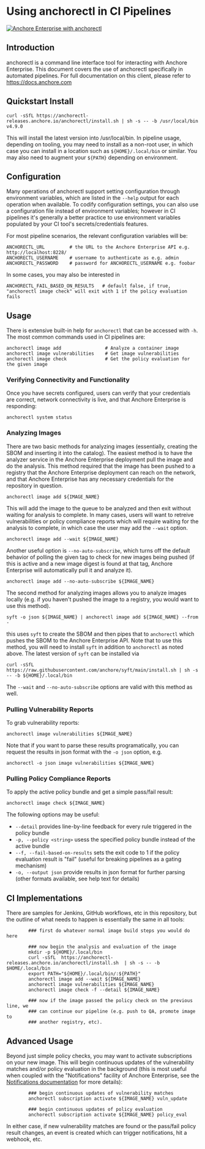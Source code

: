 # Using anchorectl in CI Pipelines

[![Anchore Enterprise with anchorectl](https://github.com/pvnovarese/anchorectl-pipeline/actions/workflows/anchorectl-enterprise.yaml/badge.svg)](https://github.com/pvnovarese/anchorectl-pipeline/actions/workflows/anchorectl-enterprise.yaml)

## Introduction

anchorectl is a command line interface tool for interacting with Anchore Enterprise.  This document covers the use of anchorectl specifically in automated pipelines.  For full documentation on this client, please refer to https://docs.anchore.com

## Quickstart Install

```curl -sSfL https://anchorectl-releases.anchore.io/anchorectl/install.sh | sh -s -- -b /usr/local/bin v4.9.0```

This will install the latest version into /usr/local/bin.  In pipeline usage, depending on tooling, you may need to install as a non-root user, in which case you can install in a location such as `${HOME}/.local/bin` or similar.  You may also need to augment your `${PATH}` depending on environment.

## Configuration

Many operations of anchorectl support setting configuration through environment variables, which are listed in the `--help` output for each operation when available. To codify configuration settings, you can also use a configuration file instead of environment variables; however in CI pipelines it's generally a better practice to use environment variables populated by your CI tool's secrets/credentials features.

For most pipeline scenarios, the relevant configuration variables will be:

```
ANCHORECTL_URL         # the URL to the Anchore Enterprise API e.g. http://localhost:8228/
ANCHORECTL_USERNAME    # username to authenticate as e.g. admin
ANCHORECTL_PASSWORD    # password for ANCHORECTL_USERNAME e.g. foobar 
```

In some cases, you may also be interested in 

```
ANCHORECTL_FAIL_BASED_ON_RESULTS   # default false, if true, "anchorectl image check" will exit with 1 if the policy evaluation fails
```


## Usage

There is extensive built-in help for `anchorectl` that can be accessed with `-h`.  The most common commands used in CI pipelines are:

```
anchorectl image add                # Analyze a container image
anchorectl image vulnerabilities    # Get image vulnerabilities
anchorectl image check              # Get the policy evaluation for the given image
```

### Verifying Connectivity and Functionality

Once you have secrets configured, users can verify that your credentials are correct, network connectivity is live, and that Anchore Enterprise is responding:

```anchorectl system status```

### Analyzing Images

There are two basic methods for analyzing images (essentially, creating the SBOM and inserting it into the catalog).  The easiest method is to have the analyzer service in the Anchore Enterprise deployment pull the image and do the analysis.  This method required that the image has been pushed to a registry that the Anchore Enterprise deployment can reach on the network, and that Anchore Enterprise has any necessary credentials for the repository in question.

```anchorectl image add ${IMAGE_NAME}```

This will add the image to the queue to be analyzed and then exit without waiting for analysis to complete.  In many cases, users will want to retreive vulnerabilities or policy compliance reports which will require waiting for the analysis to complete, in which case the user may add the `--wait` option.

```anchorectl image add --wait ${IMAGE_NAME}```

Another useful option is `--no-auto-subscribe`, which turns off the default behavior of polling the given tag to check for new images being pushed (if this is active and a new image digest is found at that tag, Anchore Enterprise will automatically pull it and analyze it).

```anchorectl image add --no-auto-subscribe ${IMAGE_NAME}```

The second method for analyzing images allows you to analyze images locally (e.g. if you haven't pushed the image to a registry, you would want to use this method).

```syft -o json ${IMAGE_NAME} | anchorectl image add ${IMAGE_NAME} --from -```

this uses `syft` to create the SBOM and then pipes that to `anchorectl` which pushes the SBOM to the Anchore Enterprise API.  Note that to use this method, you will need to install `syft` in addition to `anchorectl` as noted above.  The latest version of `syft` can be installed via

```curl -sSfL https://raw.githubusercontent.com/anchore/syft/main/install.sh | sh -s -- -b ${HOME}/.local/bin```

The `--wait` and `--no-auto-subscribe` options are valid with this method as well.

### Pulling Vulnerability Reports

To grab vulnerability reports: 

```anchorectl image vulnerabilities ${IMAGE_NAME}```

Note that if you want to parse these results programatically, you can request the results in json format with the `-o json` option, e.g.

```anchorectl -o json image vulnerabilities ${IMAGE_NAME}```


### Pulling Policy Compliance Reports

To apply the active policy bundle and get a simple pass/fail result:

```anchorectl image check ${IMAGE_NAME}```

The following options may be useful:

* `--detail` provides line-by-line feedback for every rule triggered in the policy bundle
* `-p, --policy <string>` usess the specified policy bundle instead of the active bundle
* `--f, --fail-based-on-results` sets the exit code to 1 if the policy evaluation result is "fail" (useful for breaking pipelines as a gating mechanism)
* `-o, --output json` provide results in json format for further parsing (other formats available, see help text for details)

## CI Implementations

There are samples for Jenkins, GitHub workflows, etc in this repository, but the outline of what needs to happen is essentially the same in all tools:

```
        ### first do whatever normal image build steps you would do here
        
        ### now begin the analysis and evaluation of the image
        mkdir -p ${HOME}/.local/bin
        curl -sSfL  https://anchorectl-releases.anchore.io/anchorectl/install.sh  | sh -s -- -b $HOME/.local/bin  
        export PATH="${HOME}/.local/bin/:${PATH}"
        anchorectl image add --wait ${IMAGE_NAME}
        anchorectl image vulnerabilities ${IMAGE_NAME}
        anchorectl image check -f --detail ${IMAGE_NAME}
        
        ### now if the image passed the policy check on the previous line, we
        ### can continue our pipeline (e.g. push to QA, promote image to 
        ### another registry, etc).
```

## Advanced Usage

Beyond just simple policy checks, you may want to activate subscriptions on your new image.  This will begin continuous updates of the vulnerability matches and/or policy evaluation in the background (this is most useful when coupled with the "Notifications" facility of Anchore Enterprise, see the [Notifications documentation](https://docs.anchore.com/current/docs/configuration/notifications/) for more details):

```
        ### begin continuous updates of vulnerability matches
        anchorectl subscription activate ${IMAGE_NAME} vuln_update
        
        ### begin continuous updates of policy evaluation
        anchorectl subscription activate ${IMAGE_NAME} policy_eval   
```

In either case, if new vulnerability matches are found or the pass/fail policy result changes, an event is created which can trigger notifications, hit a webhook, etc.
